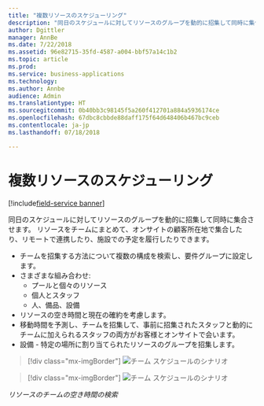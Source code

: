 ```yaml
---
title: "複数リソースのスケジューリング"
description: "同日のスケジュールに対してリソースのグループを動的に招集して同時に集合させます"
author: Dgittler
manager: AnnBe
ms.date: 7/22/2018
ms.assetid: 96e82715-35fd-4587-a004-bbf57a14c1b2
ms.topic: article
ms.prod: 
ms.service: business-applications
ms.technology: 
ms.author: Annbe
audience: Admin
ms.translationtype: HT
ms.sourcegitcommit: 0b40bb3c98145f5a260f412701a884a5936174ce
ms.openlocfilehash: 67dbc8cbbde88daff175f64d648406b467bc9ceb
ms.contentlocale: ja-jp
ms.lasthandoff: 07/18/2018

---
```





#  <a name="multi-resource-scheduling"></a>複数リソースのスケジューリング

[!include[field-service banner](../../../includes/field-service.md)]

同日のスケジュールに対してリソースのグループを動的に招集して同時に集合させます。 リソースをチームにまとめて、オンサイトの顧客所在地で集合したり、リモートで連携したり、施設での予定を履行したりできます。

* チームを招集する方法について複数の構成を検索し、要件グループに設定します。
* さまざまな組み合わせ:
    * プールと個々のリソース
    * 個人とスタッフ
    * 人、備品、設備
* リソースの空き時間と現在の確約を考慮します。 
* 移動時間を予測し、チームを招集して、事前に招集されたスタッフと動的にチームに加えられるスタッフの両方がお客様とオンサイトで会います。
* 設備 - 特定の場所に割り当てられたリソースのグループを招集します。

> [!div class="mx-imgBorder"]
> ![](media/Multi-Resource-Scheduling-PPT.png "チーム スケジュールのシナリオ")
<!-- picture -->

> [!div class="mx-imgBorder"]
> ![](media/Team-Scheduling.png "チーム スケジュールのシナリオ")
<!-- picture -->

*リソースのチームの空き時間の検索*

